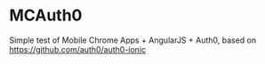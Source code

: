 # MCAuth0
Simple test of Mobile Chrome Apps + AngularJS + Auth0, based on https://github.com/auth0/auth0-ionic 
